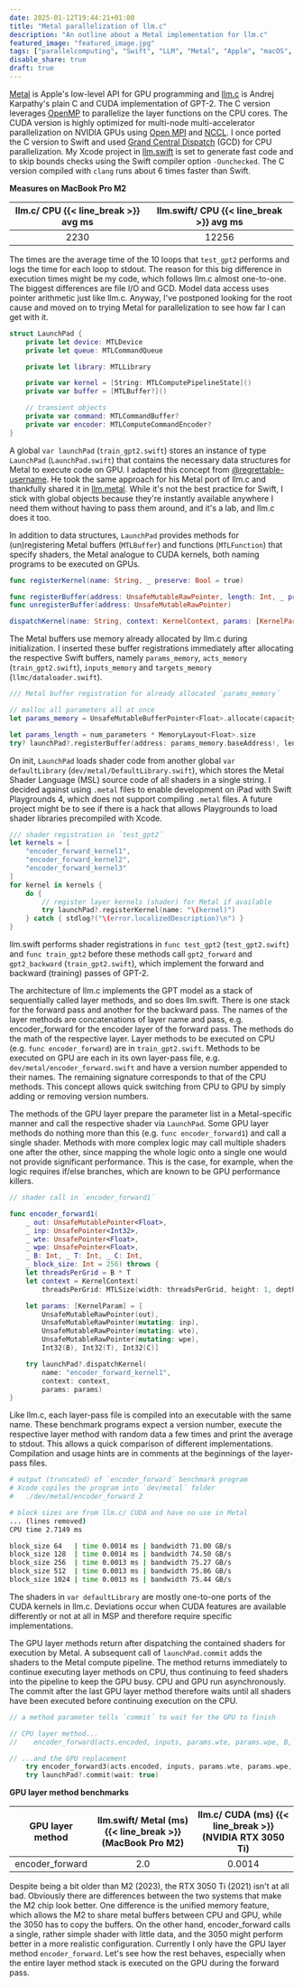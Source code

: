 ```yaml
---
date: 2025-01-12T19:44:21+01:00
title: "Metal parallelization of llm.c"
description: "An outline about a Metal implementation for llm.c"
featured_image: "featured_image.jpg"
tags: ["parallelcomputing", "Swift", "LLM", "Metal", "Apple", "macOS", "iOS"]
disable_share: true
draft: true
---
```


[Metal](https://developer.apple.com/metal/) is Apple's low-level API for GPU programming and [llm.c](https://github.com/karpathy/llm.c) is Andrej Karpathy's plain C and CUDA implementation of GPT-2. The C version leverages [OpenMP](https://www.openmp.org/) to parallelize the layer functions on the CPU cores. The CUDA version is highly optimized for multi-node multi-accelerator parallelization on NVIDIA GPUs using [Open MPI](https://www.open-mpi.org/) and [NCCL](https://developer.nvidia.com/nccl). I once ported the C version to Swift and used [Grand Central Dispatch](https://developer.apple.com/documentation/DISPATCH) (GCD) for CPU parallelization. My Xcode project in [llm.swift](https://github.com/otabuzzman/llm.swift) is set to generate fast code and to skip bounds checks using the Swift compiler option `-Ounchecked`. The C version compiled with `clang` runs about 6 times faster than Swift.

**Measures on MacBook Pro M2**

|llm.c/ CPU {{< line_break >}} avg ms|llm.swift/ CPU {{< line_break >}} avg ms|
|:---:|:---:|
|2230|12256|

The times are the average time of the 10 loops that `test_gpt2` performs and logs the time for each loop to stdout. The reason for this big difference in execution times might be my code, which follows llm.c almost one-to-one. The biggest differences are file I/O and GCD. Model data access uses pointer arithmetic just like llm.c. Anyway, I've postponed looking for the root cause and moved on to trying Metal for parallelization to see how far I can get with it.

  ```swift
  struct LaunchPad {
      private let device: MTLDevice
      private let queue: MTLCommandQueue

      private let library: MTLLibrary

      private var kernel = [String: MTLComputePipelineState]()
      private var buffer = [MTLBuffer?]()

      // transient objects
      private var command: MTLCommandBuffer?
      private var encoder: MTLComputeCommandEncoder?
  }
  ```

A global `var launchPad` (`train_gpt2.swift`) stores an instance of type `LaunchPad` (`LaunchPad.swift`) that contains the necessary data structures for Metal to execute code on GPU. I adapted this concept from [@regrettable-username](https://github.com/regrettable-username). He took the same approach for his Metal port of llm.c and thankfully shared it in [llm.metal](https://github.com/regrettable-username/llm.metal). While it's not the best practice for Swift, I stick with global objects because they're instantly available anywhere I need them without having to pass them around, and it's a lab, and llm.c does it too.

In addition to data structures, `LaunchPad` provides methods for (un)registering Metal buffers (`MTLBuffer`) and functions (`MTLFunction`) that specify shaders, the Metal analogue to CUDA kernels, both naming programs to be executed on GPUs.

  ```swift
  func registerKernel(name: String, _ preserve: Bool = true)

  func registerBuffer(address: UnsafeMutableRawPointer, length: Int, _ preserve: Bool = true)
  func unregisterBuffer(address: UnsafeMutableRawPointer)

  dispatchKernel(name: String, context: KernelContext, params: [KernelParam])
  ```

The Metal buffers use memory already allocated by llm.c during initialization. I inserted these buffer registrations immediately after allocating the respective Swift buffers, namely `params_memory`, `acts_memory` (`train_gpt2.swift`), `inputs_memory` and `targets_memory` (`llmc/dataloader.swift`).

  ```swift
  /// Metal buffer registration for already allocated `params_memory´

  // malloc all parameters all at once
  let params_memory = UnsafeMutableBufferPointer<Float>.allocate(capacity: num_parameters)

  let params_length = num_parameters * MemoryLayout<Float>.size
  try? launchPad?.registerBuffer(address: params_memory.baseAddress!, length: params_length)
  ```

On init, `LaunchPad` loads shader code from another global `var defaultLibrary` (`dev/metal/DefaultLibrary.swift`), which stores the Metal Shader Language (MSL) source code of all shaders in a single string. I decided against using `.metal` files to enable development on iPad with Swift Playgrounds 4, which does not support compiling `.metal` files. A future project might be to see if there is a hack that allows Playgrounds to load shader libraries precompiled with Xcode.

  ```swift
  /// shader registration in `test_gpt2´
  let kernels = [
      "encoder_forward_kernel1",
      "encoder_forward_kernel2",
      "encoder_forward_kernel3"
  ]
  for kernel in kernels {
      do {
          // register layer kernels (shader) for Metal if available
          try launchPad?.registerKernel(name: "\(kernel)")
      } catch { stdlog?("\(error.localizedDescription)\n") }
  }

  ```

llm.swift performs shader registrations in `func test_gpt2` (`test_gpt2.swift`) and `func train_gpt2` before these methods call `gpt2_forward` and `gpt2_backward` (`train_gpt2.swift`), which implement the forward and backward (training) passes of GPT-2.

The architecture of llm.c implements the GPT model as a stack of sequentially called layer methods, and so does llm.swift. There is one stack for the forward pass and another for the backward pass. The names of the layer methods are concatenations of layer name and pass, e.g. encoder_forward for the encoder layer of the forward pass. The methods do the math of the respective layer. Layer methods to be executed on CPU (e.g. `func encoder_forward`) are in `train_gpt2.swift`. Methods to be executed on GPU are each in its own layer-pass file, e.g. `dev/metal/encoder_forward.swift` and have a version number appended to their names. The remaining signature corresponds to that of the CPU methods. This concept allows quick switching from CPU to GPU by simply adding or removing version numbers.

The methods of the GPU layer prepare the parameter list in a Metal-specific manner and call the respective shader via `LaunchPad`. Some GPU layer methods do nothing more than this (e.g. `func encoder_forward1`) and call a single shader. Methods with more complex logic may call multiple shaders one after the other, since mapping the whole logic onto a single one would not provide significant performance. This is the case, for example, when the logic requires if/else branches, which are known to be GPU performance killers.

  ```swift
  // shader call in `encoder_forward1´

  func encoder_forward1(
      _ out: UnsafeMutablePointer<Float>,
      _ inp: UnsafePointer<Int32>,
      _ wte: UnsafePointer<Float>,
      _ wpe: UnsafePointer<Float>,
      _ B: Int, _ T: Int, _ C: Int,
      _ block_size: Int = 256) throws {
      let threadsPerGrid = B * T
      let context = KernelContext(
          threadsPerGrid: MTLSize(width: threadsPerGrid, height: 1, depth: 1))
  
      let params: [KernelParam] = [
          UnsafeMutableRawPointer(out),
          UnsafeMutableRawPointer(mutating: inp),
          UnsafeMutableRawPointer(mutating: wte),
          UnsafeMutableRawPointer(mutating: wpe),
          Int32(B), Int32(T), Int32(C)]
  
      try launchPad?.dispatchKernel(
          name: "encoder_forward_kernel1",
          context: context,
          params: params)
  }
  ```

Like llm.c, each layer-pass file is compiled into an executable with the same name. These benchmark programs expect a version number, execute the respective layer method with random data a few times and print the average to stdout. This allows a quick comparison of different implementations. Compilation and usage hints are in comments at the beginnings of the layer-pass files.

  ```bash
  # output (truncated) of `encoder_forward´ benchmark program
  # Xcode copiles the program into `dev/metal´ folder
  #   ./dev/metal/encoder_forward 2
  
  # block sizes are from llm.c/ CUDA and have no use in Metal
  ... (lines removed)
  CPU time 2.7149 ms

  block_size 64   | time 0.0014 ms | bandwidth 71.00 GB/s
  block_size 128  | time 0.0014 ms | bandwidth 74.50 GB/s
  block_size 256  | time 0.0013 ms | bandwidth 75.27 GB/s
  block_size 512  | time 0.0013 ms | bandwidth 75.86 GB/s
  block_size 1024 | time 0.0013 ms | bandwidth 75.44 GB/s
  ```

The shaders in `var defaultLibrary` are mostly one-to-one ports of the CUDA kernels in llm.c. Deviations occur when CUDA features are available differently or not at all in MSP and therefore require specific implementations.

The GPU layer methods return after dispatching the contained shaders for execution by Metal. A subsequent call of `launchPad.commit` adds the shaders to the Metal compute pipeline. The method returns immediately to continue executing layer methods on CPU, thus continuing to feed shaders into the pipeline to keep the GPU busy. CPU and GPU run asynchronously. The commit after the last GPU layer method therefore waits until all shaders have been executed before continuing execution on the CPU.

  ```swift
  // a method parameter tells `commit´ to wait for the GPU to finish
  
  // CPU layer method...
  //    encoder_forward(acts.encoded, inputs, params.wte, params.wpe, B, T, C)
  
  // ...and the GPU replacement
      try encoder_forward3(acts.encoded, inputs, params.wte, params.wpe, B, T, C)
      try launchPad?.commit(wait: true)
  ```

**GPU layer method benchmarks**

|GPU layer method|llm.swift/ Metal (ms) {{< line_break >}} (MacBook Pro M2)|llm.c/ CUDA (ms) {{< line_break >}} (NVIDIA RTX 3050 Ti)|
|:---:|:---:|:---:|
|encoder_forward|2.0|0.0014|

Despite being a bit older than M2 (2023), the RTX 3050 Ti (2021) isn't at all bad. Obviously there are differences between the two systems that make the M2 chip look better. One difference is the unified memory feature, which allows the M2 to share metal buffers between CPU and GPU, while the 3050 has to copy the buffers. On the other hand, encoder_forward calls a single, rather simple shader with little data, and the 3050 might perform better in a more realistic configuration. Currently I only have the GPU layer method `encoder_forward`. Let's see how the rest behaves, especially when the entire layer method stack is executed on the GPU during the forward pass.
